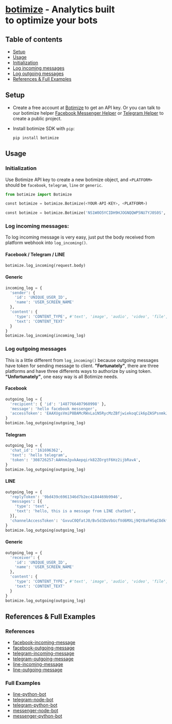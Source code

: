 # [botimize](http://botimize.io) - Analytics built to optimize your bots


## Table of contents

- [Setup](#setup)
- [Usage](#usage)
- [Initialization](#initialization)
- [Log incoming messages](#log-incoming-messages)
- [Log outgoing messages](#log-outgoing-messages)
- [References & Full Examples](#references--full-examples)

## Setup

* Create a free account at [Botimize](http://botimize.io) to get an API key. Or you can talk to our botimize helper [Facebook Messenger Helper](http://m.me/botimize.helper) or [Telegram Helper](http://t.me/botimize.helper) to create a public project.
* Install botimize SDK with `pip`:

  ```shell
  pip install botimize
  ```

## Usage

### Initialization

Use Botimize API key to create a new botimize object, and `<PLATFORM>` should be `facebook`, `telegram`, `line` or `generic`.

  ```python
  from botimize import Botimize
  ```
  ```python
  const botimize = botimize.Botimize(<YOUR-API-KEY>, <PLATFORM>)
  ```
  ```python
  const botimize = botimize.Botimize('NS1W0O5YCIDH9HJOGNQQWP5NU7YJ0S0S', 'facebook')
  ```

### Log incoming messages:

To log incoming message is very easy, just put the body received from platform webhook into `log_incoming()`.

#### Facebook / Telegram / LINE
  ```python
  botimize.log_incoming(request.body)
  ```

#### Generic
  ```python
  incoming_log = {
    'sender': {
      'id': 'UNIQUE_USER_ID',
      'name': 'USER_SCREEN_NAME'
    },
    'content': {
      'type': 'CONTENT_TYPE', #'text', 'image', 'audio', 'video', 'file', 'location'
      'text': 'CONTENT_TEXT'
    }
  }
  botimize.log_incoming(incoming_log)
  ```

### Log outgoing messages

This is a little different from `log_incoming()` because outgoing messages have token for sending message to client. **"Fortunately"**, there are three platforms and have three differents ways to authorize by using token. **"Unfortunately"**, one easy way is all Botimize needs.

#### Facebook 
  ```python
  outgoing_log = {
    'recipient': { 'id': '1487766407960998' },
    'message': 'hello facebook messenger',
    'accessToken': 'EAAXUgsVmiP8BAMcRWxLa1N5RycMzZBfjwiekoqCik6pZASPsnmkJtG29gp5QXdyMaKfFg0iZCIDlqhfhTZCLqRKuM4hUCfdZBcxl8GzKgZA0AwI8syxG49M9OaZCsjyZC8FPg30yIRDFG5hp9jNNtvqtWW0KKzB9a59rTkZBsgz2oe4QZDZD'
  }
  botimize.log_outgoing(outgoing_log)
  ```

#### Telegram
  ```python
  outgoing_log = {
    'chat_id': '161696362',
    'text': 'hello telegram',
    'token': '308726257:AAHnmJpvkAepqirk82ZOrgtF6Hz2ijbRavA',
  }
  botimize.log_outgoing(outgoing_log)
  ```

#### LINE
  ```python
  outgoing_log = {
    'replyToken': '9bd439c6961346d7b2ec4184469b9946',
    'messages': [{
      'type': 'text',
      'text': 'hello, this is a message from LINE chatbot',
    }],
    'channelAccessToken': 'GxvuC0QfatJ0/Bv5d3DoVbUcfVd6MXLj9QY8aFHSqCOdkfjD1I5dtbKZBNMbmLmwKox1Ktd0Kcwfsxm9S5OmIwQoChcV1gPlK/1CI8cUe3eqaG/UrqL65y1Birb6rnssT0Acaz+7Lr7V2WVnwrQdB04t89/1O/w1cDnyilFU=',
  }
  botimize.log_outgoing(outgoing_log)
  ```

#### Generic
  ```python
  outgoing_log = {
    'receiver': {
      'id': 'UNIQUE_USER_ID',
      'name': 'USER_SCREEN_NAME'
    },
    'content': {
      'type': 'CONTENT_TYPE', #'text', 'image', 'audio', 'video', 'file', 'location'
      'text': 'CONTENT_TEXT'
    }
  }
  botimize.log_outgoing(outgoing_log)
  ```

## References & Full Examples

### References
* [facebook-incoming-message](https://developers.facebook.com/docs/messenger-platform/webhook-reference#format)
* [facebook-outgoing-message](https://developers.facebook.com/docs/messenger-platform/send-api-reference#request)
* [telegram-incoming-message](https://core.telegram.org/bots/api#getting-updates)
* [telegram-outgoing-message](https://core.telegram.org/bots/api#sendmessage)
* [line-incoming-message](https://devdocs.line.me/en/#webhook-event-object)
* [line-outgoing-message](https://devdocs.line.me/en/?shell#reply-message)

### Full Examples
* [line-python-bot](https://github.com/botimize/line-python-bot)
* [telegram-node-bot](https://github.com/botimize/telegram-node-bot)
* [telegram-python-bot](https://github.com/botimize/telegram-python-bot)
* [messenger-node-bot](https://github.com/botimize/messenger-node-bot)
* [messenger-python-bot](https://github.com/botimize/messenger-python-bot)

